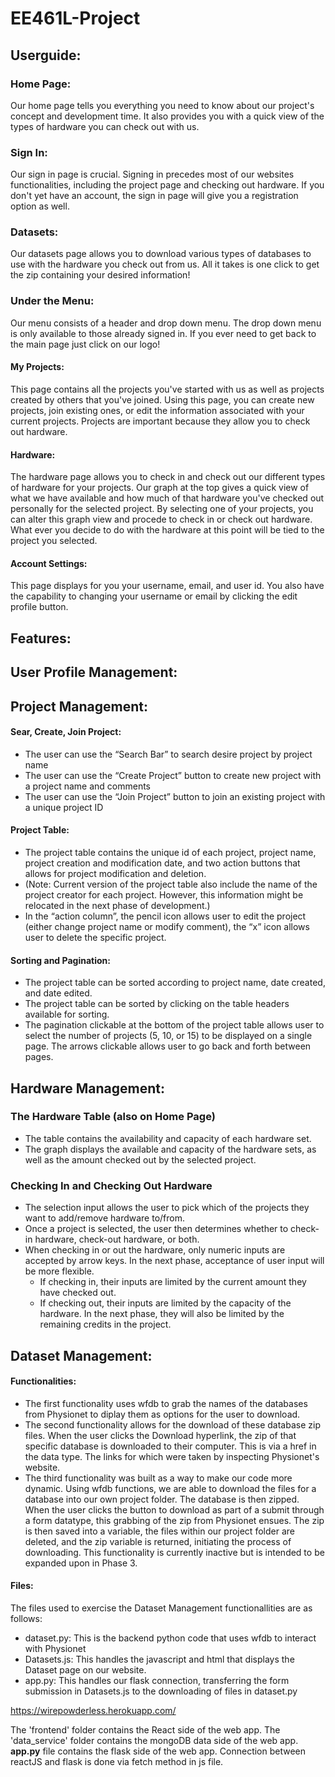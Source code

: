 # EE461L-Project

## Userguide:
### Home Page: 
Our home page tells you everything you need to know about our project's concept and development time. It also provides you with a quick view of the types of hardware you can check out with us. 
### Sign In:
Our sign in page is crucial. Signing in precedes most of our websites functionalities, including the project page and checking out hardware. If you don't yet have an account, the sign in page will give you a registration option as well.
### Datasets:
Our datasets page allows you to download various types of databases to use with the hardware you check out from us. All it takes is one click to get the zip containing your desired information!
### Under the Menu:
Our menu consists of a header and drop down menu. The drop down menu is only available to those already signed in. If you ever need to get back to the main page just click on our logo!
#### My Projects:
This page contains all the projects you've started with us as well as projects created by others that you've joined. Using this page, you can create new projects, join existing ones, or edit the information associated with your current projects. Projects are important because they allow you to check out hardware.
#### Hardware:
The hardware page allows you to check in and check out our different types of hardware for your projects. Our graph at the top gives a quick view of what we have available and how much of that hardware you've checked out personally for the selected project. By selecting one of your projects, you can alter this graph view and procede to check in or check out hardware. What ever you decide to do with the hardware at this point will be tied to the project you selected. 
#### Account Settings:
This page displays for you your username, email, and user id. You also have the capability to changing your username or email by clicking the edit profile button.

## Features:

## User Profile Management:

## Project Management:

#### Sear, Create, Join Project:
  * The user can use the “Search Bar” to search desire project by project name
  * The user can use the “Create Project” button to create new project with a project name and comments
  * The user can use the “Join Project” button to join an existing project with a unique project ID

#### Project Table:
  * The project table contains the unique id of each project, project name, project creation and modification date, and two action buttons that allows for project modification and deletion.
  * (Note: Current version of the project table also include the name of the project creator for each project. However, this information might be relocated in the next phase of development.)
  * In the “action column”, the pencil icon allows user to edit the project (either change project name or modify comment), the “x” icon allows user to delete the specific project.

#### Sorting and Pagination:
  * The project table can be sorted according to project name, date created, and date edited.
  * The project table can be sorted by clicking on the table headers available for sorting.
  * The pagination clickable at the bottom of the project table allows user to select the number of projects (5, 10, or 15) to be displayed on a single page. The arrows clickable allows user to go back and forth between pages.


## Hardware Management:
### The Hardware Table (also on Home Page) 
  * The table contains the availability and capacity of each hardware set.
  * The graph displays the available and capacity of the hardware sets, as well as the amount checked out by the selected project.

### Checking In and Checking Out Hardware
  * The selection input allows the user to pick which of the projects they want to add/remove hardware to/from.
  * Once a project is selected, the user then determines whether to check-in hardware, check-out hardware, or both. 
  * When checking in or out the hardware, only numeric inputs are accepted by arrow keys. In the next phase, acceptance of user input will be more flexible. 
    * If checking in, their inputs are limited by the current amount they have checked out.
    * If checking out, their inputs are limited by the capacity of the hardware. In the next phase, they will also be limited by the remaining credits in the project.

## Dataset Management:
#### Functionalities: 
  * The first functionality uses wfdb to grab the names of the databases from Physionet to diplay them as options for the user to download.
  * The second functionality allows for the download of these database zip files. When the user clicks the Download hyperlink, the zip of that specific database is downloaded to their computer. This is via a href in the <a></a> data type. The links for which were taken by inspecting Physionet's website. 
  * The third functionality was built as a way to make our code more dynamic. Using wfdb functions, we are able to download the files for a database into our own project folder. The database is then zipped. When the user clicks the button to download as part of a submit through a form datatype, this grabbing of the zip from Physionet ensues. The zip is then saved into a variable, the files within our project folder are deleted, and the zip variable is returned, initiating the process of downloading. This functionality is currently inactive but is intended to be expanded upon in Phase 3.
#### Files:
The files used to exercise the Dataset Management functionallities are as follows:
  * dataset.py: This is the backend python code that uses wfdb to interact with Physionet
  * Datasets.js: This handles the javascript and html that displays the Dataset page on our website.
  * app.py: This handles our flask connection, transferring the form submission in Datasets.js to the downloading of files in dataset.py



https://wirepowderless.herokuapp.com/

The 'frontend' folder contains the React side of the web app.
The 'data_service' folder contains the mongoDB data side of the web app.
<b>app.py</b> file contains the flask side of the web app.
Connection between reactJS and flask is done via fetch method in js file.
